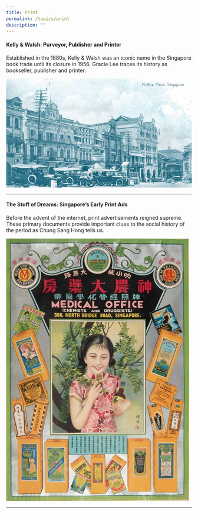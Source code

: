 ```yaml
---
title: Print
permalink: /topics/print
description: ""
---
```

#### <a style="text-decoration: none; font-weight: bold;" href="/vol-13/issue-4/jan-mar-2018/kelly-and-walsh">Kelly & Walsh: Purveyor, Publisher and Printer</a>
Established in the 1880s, Kelly & Walsh was an iconic name in the Singapore book trade until its closure in 1956. Gracie Lee traces its history as bookseller, publisher and printer.

<img src="/images/Vol-13-issue-4/kelly-and-walsh/01_KW.jpg">
<hr>

#### <a style="text-decoration: none; font-weight: bold;" href="/vol-14/issue-2/jul-sep-2018/stuff-of-dreams-sg/">The Stuff of Dreams: Singapore’s Early Print Ads</a>
Before the advent of the internet, print advertisements reigned supreme. These primary documents provide important clues to the social history of the period as Chung Sang Hong tells us.

<img src="/images/Vol-14-issue-2/the-stuff-of-dreams/Dreamsa.JPG">
<hr>
